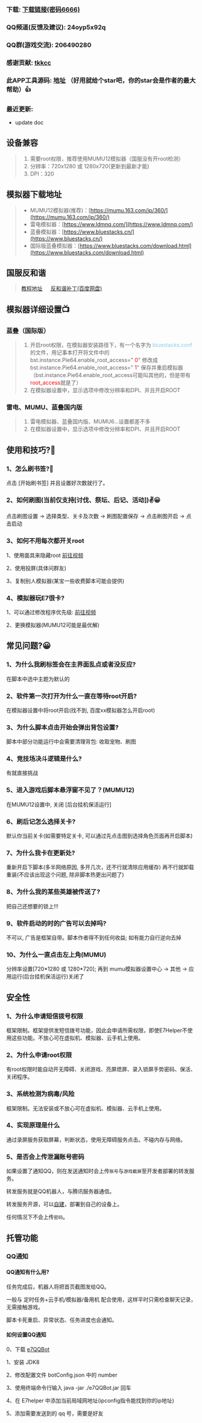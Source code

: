 ### 下载: [下载链接(密码6666)](https://wwos.lanzouj.com/ijA8I1akj9ni)

### QQ频道(反馈及建议): 24oyp5x92q

### QQ群(游戏交流): 206490280 

### 感谢贡献: [tkkcc](https://github.com/tkkcc)

### 此APP工具源码: [地址](https://github.com/boluokk/e7Helper) （好用就给个star吧，你的star会是作者的最大帮助）👍

### 最近更新: 
- update doc

## 设备兼容

> 1. 需要root权限，推荐使用MUMU12模拟器（国服没有开root检测）
> 2. 分辨率：720x1280 或 1280x720(更新到最新才能)
> 3. DPI：320

## 模拟器下载地址

> - MUMU12模拟器(推荐)：[https://mumu.163.com/jp/360/](https://mumu.163.com/jp/360/)
> - 雷电模拟器：[https://www.ldmnq.com/](https://www.ldmnq.com/)
> - 蓝叠模拟器：[https://www.bluestacks.cn/](https://www.bluestacks.cn/)
> - 国际版蓝叠模拟器：[https://www.bluestacks.com/download.html](https://www.bluestacks.com/download.html)

## 国服反和谐
> [教程地址](https://g.nga.cn/read.php?tid=37578061&rand=971) 　 
> [反和谐补丁(百度网盘)](https://pan.baidu.com/s/14kMrOB8fa5jP06HpKwmb1Q?pwd=dfnt#list/path=%2F) 　


## 模拟器详细设置📺

### 蓝叠（国际版）

> 1. 开启root权限，在模拟器安装路径下，有一个名字为   <font color="skyblue">bluestacks.conf</font> 的文件，用记事本打开将文件中的 bst.instance.Pie64.enable_root_access=" <font color="red">0</font>"  修改成  bst.instance.Pie64.enable_root_access=" <font color="red">1</font>" 保存并重启模拟器（bst.instance.Pie64.enable_root_access可能叫其他的，但是带有<font color='red'>root_access</font>就是了）
> 2. 在模拟器设置中，显示选项中修改分辨率和DPI、并且开启ROOT

### 雷电、MUMU、蓝叠国内版

> 1. 雷电模拟器、蓝叠国内版、MUMU6...设置都差不多
> 2. 在模拟器设置中，显示选项中修改分辨率和DPI、并且开启ROOT

## 使用和技巧?🦊

### 1、怎么刷书签?🍃
 
点击 [开始刷书签] 并且设置好次数就行了。

### 2、如何刷图(当前仅支持[讨伐、祭坛、后记、活动])✌️😀

点击刷图设置 -> 选择类型、关卡及次数 -> 刷图配置保存 -> 点击刷图开启 -> 点击启动

### 3、如何不用每次都开关root 

1、使用面具来隐藏root [前往视频](https://www.bilibili.com/video/BV1hX4y1m7YX/?spm_id_from=333.337.search-card.all.click&vd_source=0a11f3e57dadf1233d83ab558c971e40)</br>

2、使用投屏(具体问群友)
   
3、复制别人模拟器(某宝一些收费脚本可能会提供)

### 4、模拟器玩E7很卡?

1、可以通过修改程序优先级: [前往视频](https://www.ldmnq.com/forum/45337.html)</br>

2、更换模拟器(MUMU12可能是最优解)


## 常见问题?😀

### 1、为什么我刷标签会在主界面乱点或者没反应?

在脚本中选中主题为默认的

### 2、软件第一次打开为什么一直在等待root开启?

在模拟器设置中将root开启(找不到, 百度xx模拟器怎么开启root)

### 3、为什么脚本点击开始会弹出背包设置?

脚本中部分功能运行中会需要清理背包: 收取宠物、刷图

### 4、竞技场决斗逻辑是什么?
 
有就直接挑战

### 5、进入游戏后脚本悬浮窗不见了？(MUMU12)

在MUMU12设置中, 关闭 [后台挂机保活运行]

### 6、刷后记怎么选择关卡?

默认你当前关卡(如需要特定关卡, 可以通过先点击图到选择角色页面再开启脚本)

### 7、为什么我卡在更新处?

重新开启下脚本(多半网络原因, 多开几次，还不行就清除应用缓存)
再不行就卸载重装(不应该出现这个问题, 除非脚本热更出问题了)

### 8、为什么我的某些英雄被传送了?

把自己还想要的锁上!!!

### 9、软件启动的时的广告可以去掉吗?

不可以, 广告是框架自带。脚本作者得不到任何收益; 如有能力自行逆向去掉

### 10、为什么一直点击左上角(MUMU)

分辨率设置[720\*1280 或 1280\*720]; 再到 mumu模拟器设置中心 -> 其他 -> 应用运行(后台挂机保活运行)关闭了

## 安全性

### 1、为什么申请短信拨号权限

框架限制。框架提供发短信拨号功能，因此会申请所需权限，即使E7Helper不使用这些功能。不放心可在虚拟机、模拟器、云手机上使用。

### 2、为什么申请root权限

有root权限时能自动开无障碍、关闭游戏、亮屏熄屏、录入锁屏手势密码、保活、关闭程序。

### 3、系统检测为病毒/风险

框架限制。无法安装或不放心可在虚拟机、模拟器、云手机上使用。

### 4、实现原理是什么

通过录屏服务获取屏幕，判断状态，使用无障碍服务点击。不碰内存与网络。

### 5、是否会上传泄漏账号密码

如果设置了通知QQ，则在发送通知时会上传`账号`与`游戏截屏`至开发者部署的转发服务。

转发服务就是QQ机器人，与腾讯服务器通信。

转发服务开源，可以[自建](#如何设置QQ通知)，部署到自己的设备上。

任何情况下不会上传`密码`。

## 托管功能

### QQ通知

#### QQ通知有什么用?

任务完成后，机器人将把首页截图发给QQ。

一般与 定时任务+云手机/模拟器/备用机 配合使用，这样平时只需检查聊天记录，无需接触游戏。

脚本卡死重启、异常状态、任务进度也会通知。

#### 如何设置QQ通知

0、下载 [e7QQBot](https://github.com/boluokk/e7QQBot/releases/tag/release)

1、安装 JDK8

2、修改配置文件 botConfig.json 中的 number

3、使用终端命令行输入 java -jar ./e7QQBot.jar 回车

4、在 E7helper 中添加当前局域网地址(ipconfig指令能找到你的ip地址)

5、添加需要发送到的 qq 号，需要是好友

<InArticleAdsense
    data-ad-client="ca-pub-5994132680582412"
    data-ad-slot="f08c47fec0942fa0">
</InArticleAdsense>